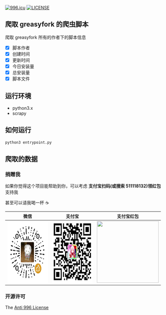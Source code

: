 [![996.icu](https://img.shields.io/badge/link-996.icu-red.svg)](https://996.icu)
[![LICENSE](https://img.shields.io/badge/license-Anti%20996-blue.svg)](https://github.com/996icu/996.ICU/blob/master/LICENSE)

## 爬取 greasyfork 的爬虫脚本

爬取 greasyfork 所有的作者下的脚本信息

- [x] 脚本作者
- [x] 创建时间
- [x] 更新时间
- [x] 今日安装量
- [x] 总安装量
- [x] 脚本文件

## 运行环境

- python3.x
- scrapy

## 如何运行
```bash
python3 entrypoint.py
```

## 爬取的数据



### 捐赠我

如果你觉得这个项目能帮助到你，可以考虑 **支付宝扫码(或搜索 511118132)领红包** 支持我

甚至可以请我喝一杯 ☕️

| 微信                                                                                                     | 支付宝                                                                                                   | 支付宝红包                                                                                                   |
| -------------------------------------------------------------------------------------------------------- | -------------------------------------------------------------------------------------------------------- | ------------------------------------------------------------------------------------------------------------ |
| <img src="https://github.com/axetroy/blog/raw/master/public/donate/wechat.png" width="200" height="200"> | <img src="https://github.com/axetroy/blog/raw/master/public/donate/alipay.png" width="200" height="200"> | <img src="https://github.com/axetroy/blog/raw/master/public/donate/alipay-red.png" width="200" height="200"> |

### 开源许可

The [Anti 996 License](https://github.com/axetroy/greasyfork/blob/master/LICENSE)